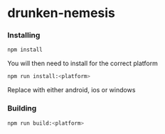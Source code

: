 # drunken-nemesis

### Installing

```bash
npm install
```

You will then need to install for the correct platform

```bash
npm run install:<platform>
```

Replace <platform> with either android, ios or windows

### Building

```bash
npm run build:<platform>
```
